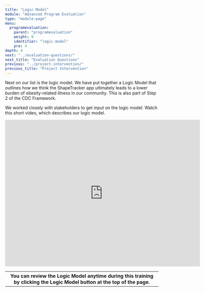 ```yaml
---
title: "Logic Model"
module: "Advanced Program Evaluation"
type: "module-page"
menu:
  programevaluation:
    parent: "programevaluation"
    weight: 8
    identifier: "logic-model"
    pre: 4
depth: 4
next: "../evaluation-questions/"
next_title: "Evaluation Questions"
previous: "../project-intervention/"
previous_title: "Project Intervention"
---
```

<div class="programevaluation"><div class="pageblock clearfix"><div class="modalpageNav"></div>
</div><div class="pageblock"><p>Next on our list is the logic model. We have put together a Logic Model that outlines how we think the ShapeTracker app ultimately leads to a lower burden of obesity-related illness in our community. This is also part of Step 2 of the CDC Framework.</p>
<p>We worked closely with stakeholders to get input on the logic model.  Watch this short video, which describes our logic model.</p>
</div><div class="pageblock"><p align="center">
<iframe allowfullscreen="" frameborder="0" height="480" src="http://www.youtube.com/embed/t2CpBp491vI" width="640"></iframe></p>
</div><div class="pageblock"><table>
<tr>
<th class="th2">    You can review the Logic Model anytime during this training by clicking the Logic Model button at the top of the page.</th>
</tr>
</table>
</div></div>